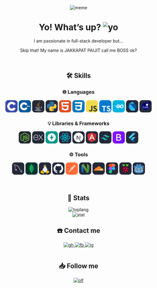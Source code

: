 <div align="center">
  <img src="https://media.tenor.com/O_JAIoDznkoAAAAC/developer-recruiters.gif" alt="meme" width="500"/>
</div>
<h1 align="center">
  Yo!  What’s up?
  <span>
    <img src="https://camo.githubusercontent.com/e8e7b06ecf583bc040eb60e44eb5b8e0ecc5421320a92929ce21522dbc34c891/68747470733a2f2f6d656469612e67697068792e636f6d2f6d656469612f6876524a434c467a6361737252346961377a2f67697068792e676966" alt="yo" width="40" />
  </span>
</h1>
<p align="center">I am passionate in full-stack developer but...</p>
<p align="center">Skip that! My name is JAKKAPAT PAIJIT call me BOSS ok?</p>
<br>



<h2 align="center">🛠 Skills</h2>
<h3 align="center">🌐 Languages</h3>
<p align="center">
  <a>
    <img src="https://github.com/tandpfun/skill-icons/raw/main/icons/C.svg" alt="c" widht="40" height="40" />
  </a>
  <a>
    <img src="https://github.com/tandpfun/skill-icons/raw/main/icons/CPP.svg" alt="cpp" widht="40" height="40" />
  </a>
   <a>
    <img src="https://github.com/tandpfun/skill-icons/raw/main/icons/Java-Dark.svg" alt="java" widht="40" height="40" />
  </a>
   <a>
    <img src="https://github.com/tandpfun/skill-icons/raw/main/icons/Python-Dark.svg" alt="py" widht="40" height="40" />
  </a>
  <a>
    <img src="https://github.com/tandpfun/skill-icons/raw/main/icons/HTML.svg" alt="html" widht="40" height="40" />
  </a>
  <a>
    <img src="https://github.com/tandpfun/skill-icons/raw/main/icons/CSS.svg" alt="css" widht="40" height="40" />
  </a>
   <a>
    <img src="https://github.com/tandpfun/skill-icons/raw/main/icons/JavaScript.svg" alt="js" widht="40" height="40" />
  </a>
  <a>
    <img src="https://github.com/tandpfun/skill-icons/raw/main/icons/TypeScript.svg" alt="ts" widht="40" height="40" />
  </a>
  <a>
    <img src="https://github.com/tandpfun/skill-icons/raw/main/icons/GoLang.svg" alt="go" widht="40" height="40" />
  </a>
  <a>
    <img src="https://github.com/tandpfun/skill-icons/raw/main/icons/Dart-Dark.svg" alt="dart" widht="40" height="40" />
  </a>
  <a>
    <img src="https://github.com/tandpfun/skill-icons/raw/main/icons/Lua-Dark.svg" alt="lua" widht="40" height="40" />
  </a>
</p>

<h3 align="center">💡 Libraries & Frameworks</h3>
<p align="center">
  <a>
    <img src="https://github.com/tandpfun/skill-icons/raw/main/icons/NodeJS-Dark.svg" alt="node" widht="40" height="40" />
  </a>
  <a>
    <img src="https://github.com/tandpfun/skill-icons/raw/main/icons/ExpressJS-Dark.svg" alt="exp" widht="40" height="40" />
  </a>
  <a>
    <img src="https://github.com/tandpfun/skill-icons/raw/main/icons/FastAPI.svg" alt="fast" widht="40" height="40" />
  </a>
  <a>
    <img src="https://github.com/tandpfun/skill-icons/raw/main/icons/React-Dark.svg" alt="react" widht="40" height="40" />
  </a>
   <a>
    <img src="https://github.com/tandpfun/skill-icons/raw/main/icons/NextJS-Dark.svg" alt="next" widht="40" height="40" />
  </a>
  <a>
    <img src="https://github.com/tandpfun/skill-icons/raw/main/icons/Angular-Dark.svg" alt="angular" widht="40" height="40" />
  </a>
   <a>
    <img src="https://github.com/tandpfun/skill-icons/raw/main/icons/TailwindCSS-Dark.svg" alt="tailwind" widht="40" height="40" />
  </a>
  <a>
    <img src="https://github.com/tandpfun/skill-icons/raw/main/icons/Bootstrap.svg" alt="bootstrap" widht="40" height="40" />
  </a>
  <a>
    <img src="https://github.com/tandpfun/skill-icons/raw/main/icons/Flutter-Dark.svg" alt="flutter" widht="40" height="40" />
  </a>
</p>

<h3 align="center">⚙️ Tools</h3>
<p align="center">
  <a>
    <img src="https://github.com/tandpfun/skill-icons/raw/main/icons/MySQL-Dark.svg" alt="sql" widht="40" height="40" />
  </a>
  <a>
    <img src="https://github.com/tandpfun/skill-icons/raw/main/icons/MongoDB.svg" alt="mongo" widht="40" height="40" />
  </a>
  <a>
    <img src="https://github.com/tandpfun/skill-icons/raw/main/icons/Linux-Dark.svg" alt="linux" widht="40" height="40" />
  </a>
  <a>
    <img src="https://github.com/tandpfun/skill-icons/raw/main/icons/Github-Dark.svg" alt="linux" widht="40" height="40" />
  </a>
  <a>
    <img src="https://github.com/tandpfun/skill-icons/raw/main/icons/Postman.svg" alt="postman" widht="40" height="40" />
  </a>
  <a>
    <img src="https://github.com/tandpfun/skill-icons/raw/main/icons/NeoVim-Dark.svg" alt="neovim" widht="40" height="40" />
  </a>
  <a>
    <img src="https://github.com/tandpfun/skill-icons/raw/main/icons/Cloudflare-Dark.svg" alt="cloudflare" widht="40" height="40" />
  </a>
  <a>
    <img src="https://github.com/tandpfun/skill-icons/raw/main/icons/Figma-Dark.svg" alt="figma" widht="40" height="40" />
  </a>
   <a>
    <img src="https://github.com/tandpfun/skill-icons/raw/main/icons/RaspberryPi-Dark.svg" alt="raspi" widht="40" height="40" />
  </a>
  <a>
    <img src="https://github.com/tandpfun/skill-icons/raw/main/icons/Godot-Dark.svg" alt="godot" widht="40" height="40" />
  </a>
</p>
<br>

<h2 align="center">🪬 Stats</h2>
<div align="center">
  <img src="https://github-readme-stats.vercel.app/api/top-langs/?username=Bourbxn&layout=compact&theme=tokyonight" alt="toplang" />                       </div>      
<div align="center">
<img src="https://github-readme-stats.vercel.app/api?username=Bourbxn&show_icons=true&theme=tokyonight" alt="stat" /></div>      

<h2 align="center">☎️ Contact me</h2>
<div align="center"> 
<span>
<a align="center" href="https://github.com/Bourbxn">
  <img src="https://camo.githubusercontent.com/fbc3df79ffe1a99e482b154b29262ecbb10d6ee4ed22faa82683aa653d72c4e1/68747470733a2f2f696d672e736869656c64732e696f2f62616467652f4769744875622d3130303030303f7374796c653d666f722d7468652d6261646765266c6f676f3d676974687562266c6f676f436f6c6f723d7768697465" alt="gh"/>
</a>
</span>
<span>
<a align="center" href="https://www.facebook.com/profile.php?id=100002332331426">
  <img src="https://camo.githubusercontent.com/e97c241542e0cb8f33ac558439ea7ec9b29f65dfb7ef97a53f2110026f054052/68747470733a2f2f696d672e736869656c64732e696f2f62616467652f46616365626f6f6b2d3030373742353f7374796c653d666f722d7468652d6261646765266c6f676f3d66616365626f6f6b266c6f676f436f6c6f723d7768697465" alt="fb"/>
</a>
  </span>
<span>
<a align="center" href="https://instagram.com/jakkapatt_?igshid=YmMyMTA2M2Y=">
  <img src="https://camo.githubusercontent.com/1448f12c4a10b83cfd5f8ed6d381f5535dbd66c7e5ace038fd53779ef2c80556/68747470733a2f2f696d672e736869656c64732e696f2f62616467652f496e7374616772616d2d4331333538343f7374796c653d666f722d7468652d6261646765266c6f676f3d696e7374616772616d266c6f676f436f6c6f723d7768697465" alt="ig"/>
</a>
</span>
</div>
<br>

<h2 align="center">📥 Follow me</h2>
<div align="center"> 
<a align="center" href="https://www.youtube.com/watch?v=dQw4w9WgXcQ">
  <img src="https://1000marcas.net/wp-content/uploads/2022/01/Onlyfans-Logo.png" alt="olf" width="200"/>
</a>
</div>
